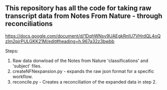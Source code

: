## This repository  has all the code for taking raw transcript data from Notes From Nature - through reconciliations

https://docs.google.com/document/d/1DqhWNsy9UAEgkRnIU7VHrdQL4oQzIm2pjrPULGKK21M/edit#heading=h.967a32z3bwbb

Steps:
1. Raw data donwload of the Notes from Nature 'classifications' and 'subject' files.
2. createNFNexpansion.py - expands the raw json format for a specific workflow.
3. reconcile.py - Creates a reconciliation of the expanded data in step 2.
